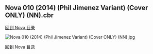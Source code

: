 ## Nova 010 (2014) (Phil Jimenez Variant) (Cover ONLY) (NN).cbr


[回到 Nova 目录](https://github.com/alicewish/markdown/blob/master/series/Nova.md)


![Nova 010 (2014) (Phil Jimenez Variant) (Cover ONLY) (NN).jpg](https://wx1.sinaimg.cn/large/6a9fdecaly1fr0wrunoc9j20zk1itavl.jpg)

[回到 Nova 目录](https://github.com/alicewish/markdown/blob/master/series/Nova.md)

